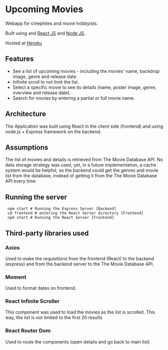 # Upcoming Movies 

Webapp for cinephiles and movie hobbyists.

Built using  and [React JS](https://github.com/facebook/react) and [Node JS](https://github.com/nodejs).

Hosted at [Heroku](https://upcoming-movies-thais.herokuapp.com/)

## Features

- See a list of upcoming movies - including the movies' name, backdrop image, genre and release date. 
- Infinite scroll to not limit the list.
- Select a specific movie to see its details (name, poster image, genre, overview and release date).
- Search for movies by entering a partial or full movie name.

## Architecture

The Application was built using React in the client side (frontend) and using node.js + Express framework on the backend.


## Assumptions
The list of movies and details is retrieved from The Movie Database API.
No data storage strategy was used, yet, in a future implementation, a cache system would be helpful, so the backend could get the genres and movie list from the database, instead of getting it from the The Movie Database API every time.

## Running the server
``` 
 npm start # Running the Express Server [Backend]
 cd frontend # entering the React Server directory [Frontend]
 npm start # Running the React Server [Frontend]
```
## Third-party libraries used

### Axios 
Used to make the requisitions from the frontend (React) to the backend (express) and from the backend server to the The Movie Database API.

### Moment
Used to format dates on frontend.

### React Infinite Scroller
This component was used to load the movies as the list is scrolled. 
This way, the list is not limited to the first 20 results

### React Router Dom
Used to route the components (open details and go back to main list)
